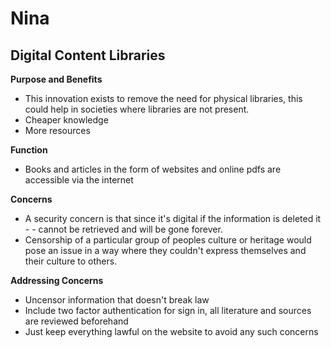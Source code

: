 # Nina
## Digital Content Libraries

**Purpose and Benefits**
- This innovation exists to remove the need for physical libraries, this could help in societies where libraries are not present.
- Cheaper knowledge
- More resources

**Function**
- Books and articles in the form of websites and online pdfs are accessible via the internet

**Concerns**
- A security concern is that since it's digital if the information is deleted it - - cannot be retrieved and will be gone forever.
- Censorship of a particular group of peoples culture or heritage would pose an issue in a way where they couldn't express themselves and their culture to others.

**Addressing Concerns**
- Uncensor information that doesn't break law
- Include two factor authentication for sign in, all literature and sources are reviewed beforehand
- Just keep everything lawful on the website to avoid any such concerns
